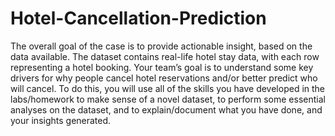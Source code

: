 # Hotel-Cancellation-Prediction
The overall goal of the case is to provide actionable insight, based on the data available. The dataset contains real-life hotel stay data, with each row representing a hotel booking. Your team’s goal is to understand some key drivers for why people cancel hotel reservations and/or better predict who will cancel. To do this, you will use all of the skills you have developed in the labs/homework to make sense of a novel dataset, to perform some essential analyses on the dataset, and to explain/document what you have done, and your insights generated.
